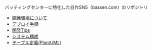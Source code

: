 バッティングセンターに特化した自作SNS（bassen.com）のリポジトリ  

- [開発環境について](./doc/about_development-env.md)
- [デプロイ手順]()
- [開発Tips]()
- [システム構成](./doc/parameter_sheet.md)
- [テーブル定義(PlantUML)](./doc/tables.pu)
